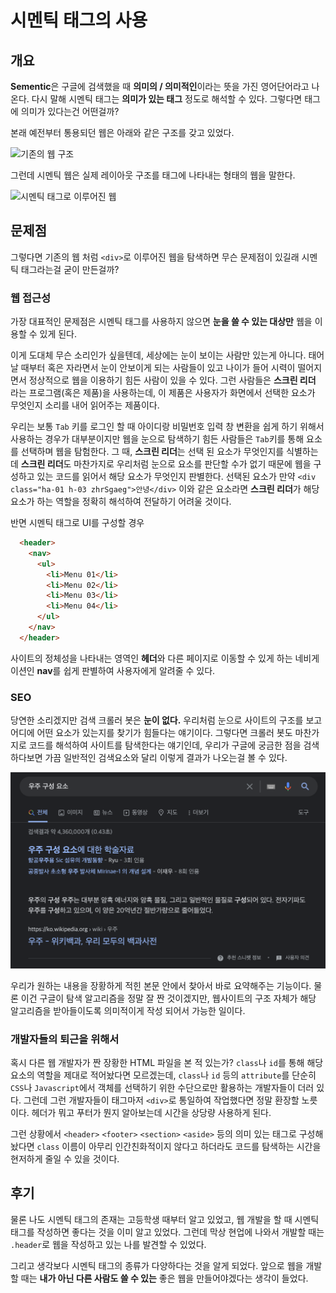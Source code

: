 # 시멘틱 태그의 사용
## 개요
**Sementic**은 구글에 검색했을 때 **의미의 / 의미적인**이라는 뜻을 가진 영어단어라고 나온다. 다시 말해 시멘틱 태그는 **의미가 있는 태그** 정도로 해석할 수 있다.
그렇다면 태그에 의미가 있다는건 어떤걸까?

본래 예전부터 통용되던 웹은 아래와 같은 구조를 갖고 있었다.

![기존의 웹 구조](https://t1.daumcdn.net/cfile/tistory/99FBB34D5BF9363D3A)

그런데 시멘틱 웹은 실제 레이아웃 구조를 태그에 나타내는 형태의 웹을 말한다.

![시멘틱 태그로 이루어진 웹](https://t1.daumcdn.net/cfile/tistory/261CDE33564B2D3D2E)
## 문제점
그렇다면 기존의 웹 처럼 ```<div>```로 이루어진 웹을 탐색하면 무슨 문제점이 있길래 시멘틱 태그라는걸 굳이 만든걸까?
### 웹 접근성
가장 대표적인 문제점은 시멘틱 태그를 사용하지 않으면 **눈을 쓸 수 있는 대상만** 웹을 이용할 수 있게 된다.

이게 도대체 무슨 소리인가 싶을텐데, 세상에는 눈이 보이는 사람만 있는게 아니다. 태어날 때부터 혹은 자라면서 눈이 안보이게 되는 사람들이 있고 나이가 들어 시력이 떨어지면서 정상적으로 웹을 이용하기 힘든 사람이 있을 수 있다. 그런 사람들은 **스크린 리더** 라는 프로그램(혹은 제품)을 사용하는데, 이 제품은 사용자가 화면에서 선택한 요소가 무엇인지 소리를 내어 읽어주는 제품이다.

우리는 보통 ```Tab``` 키를 로그인 할 때 아이디랑 비밀번호 입력 창 변환을 쉽게 하기 위해서 사용하는 경우가 대부분이지만 웹을 눈으로 탐색하기 힘든 사람들은 ```Tab```키를 통해 요소를 선택하며 웹을 탐험한다. 그 때, **스크린 리더**는 선택 된 요소가 무엇인지를 식별하는데 **스크린 리더**도 마찬가지로 우리처럼 눈으로 요소를 판단할 수가 없기 때문에 웹을 구성하고 있는 코드를 읽어서 해당 요소가 무엇인지 판별한다. 선택된 요소가 만약 ```<div class="ha-01 h-03 zhrSgaeg">안녕</div>``` 이와 같은 요소라면 **스크린 리더**가 해당 요소가 하는 역할을 정확히 해석하여 전달하기 어려울 것이다.

반면 시멘틱 태그로 UI를 구성할 경우
```html
  <header>
    <nav>
      <ul>
        <li>Menu 01</li>
        <li>Menu 02</li>
        <li>Menu 03</li>
        <li>Menu 04</li>
      </ul>
    </nav>
  </header>
```
사이트의 정체성을 나타내는 영역인 **헤더**와 다른 페이지로 이동할 수 있게 하는 네비게이션인 **nav**를 쉽게 판별하여 사용자에게 알려줄 수 있다.
### SEO
당연한 소리겠지만 검색 크롤러 봇은 **눈이 없다.** 우리처럼 눈으로 사이트의 구조를 보고 어디에 어떤 요소가 있는지를 찾기가 힘들다는 얘기이다. 그렇다면 크롤러 봇도 마찬가지로 코드를 해석하여 사이트를 탐색한다는 얘기인데, 우리가 구글에 궁금한 점을 검색하다보면 가끔 일반적인 검색요소와 달리 이렇게 결과가 나오는걸 볼 수 있다.

![검색 엔진](./검색_엔진.png)

우리가 원하는 내용을 장황하게 적힌 본문 안에서 찾아서 바로 요약해주는 기능이다. 물론 이건 구글이 탐색 알고리즘을 정말 잘 짠 것이겠지만, 웹사이트의 구조 자체가 해당 알고리즘을 받아들이도록 의미적이게 작성 되어서 가능한 일이다.
### 개발자들의 퇴근을 위해서
혹시 다른 웹 개발자가 짠 장황한 HTML 파일을 본 적 있는가? ```class```나 ```id```를 통해 해당 요소의 역할을 제대로 적어놨다면 모르겠는데, ```class```나 ```id``` 등의 ```attribute```를 단순히 ```CSS```나 ```Javascript```에서 객체를 선택하기 위한 수단으로만 활용하는 개발자들이 더러 있다. 그런데 그런 개발자들이 태그마저 ```<div>```로 통일하여 작업했다면 정말 환장할 노릇이다. 헤더가 뭐고 푸터가 뭔지 알아보는데 시간을 상당량 사용하게 된다.

그런 상황에서 ```<header>``` ```<footer>``` ```<section>``` ```<aside>``` 등의 의미 있는 태그로 구성해놨다면 ```class``` 이름이 아무리 인간친화적이지 않다고 하더라도 코드를 탐색하는 시간을 현저하게 줄일 수 있을 것이다.
## 후기
물론 나도 시멘틱 태그의 존재는 고등학생 때부터 알고 있었고, 웹 개발을 할 때 시멘틱 태그를 작성하면 좋다는 것을 이미 알고 있었다. 그런데 막상 현업에 나와서 개발할 때는 ```.header```로 웹을 작성하고 있는 나를 발견할 수 있었다.

그리고 생각보다 시멘틱 태그의 종류가 다양하다는 것을 알게 되었다. 앞으로 웹을 개발할 때는 **내가 아닌 다른 사람도 쓸 수 있는** 좋은 웹을 만들어야겠다는 생각이 들었다.
